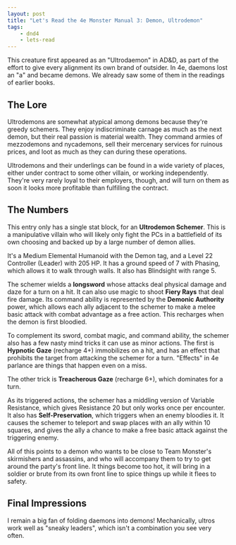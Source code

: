 ```yaml
---
layout: post
title: "Let's Read the 4e Monster Manual 3: Demon, Ultrodemon"
tags:
    - dnd4
    - lets-read
---
```


This creature first appeared as an "Ultrodaemon" in AD&D, as part of the effort
to give every alignment its own brand of outsider. In 4e, daemons lost an "a"
and became demons. We already saw some of them in the readings of earlier books.

## The Lore

Ultrodemons are somewhat atypical among demons because they're greedy
schemers. They enjoy indiscriminate carnage as much as the next demon, but their
real passion is material wealth. They command armies of mezzodemons and
nycademons, sell their mercenary services for ruinous prices, and loot as much
as they can during these operations.

Ultrodemons and their underlings can be found in a wide variety of places,
either under contract to some other villain, or working independently. They're
very rarely loyal to their employers, though, and will turn on them as soon it
looks more profitable than fulfilling the contract.

## The Numbers

This entry only has a single stat block, for an **Ultrodemon Schemer**. This is
a manipulative villain who will likely only fight the PCs in a battlefield of
its own choosing and backed up by a large number of demon allies.

It's a Medium Elemental Humanoid with the Demon tag, and a Level 22 Controller
(Leader) with 205 HP. It has a ground speed of 7 with Phasing, which allows it
to walk through walls. It also has Blindsight with range 5.

The schemer wields a **longsword** whose attacks deal physical damage and daze
for a turn on a hit. It can also use magic to shoot **Fiery Rays** that deal
fire damage. Its command ability is represented by the **Demonic Authority**
power, which allows each ally adjacent to the schemer to make a melee basic
attack with combat advantage as a free action. This recharges when the demon is
first bloodied.

To complement its sword, combat magic, and command ability, the schemer also has
a few nasty mind tricks it can use as minor actions. The first is **Hypnotic
Gaze** (recharge 4+) immobilizes on a hit, and has an effect that prohibits the
target from attacking the schemer for a turn. "Effects" in 4e parlance are
things that happen even on a miss.

The other trick is **Treacherous Gaze** (recharge 6+), which dominates for a
turn.

As its triggered actions, the schemer has a middling version of Variable
Resistance, which gives Resistance 20 but only works once per encounter. It also
has **Self-Preservation**, which triggers when an enemy bloodies it. It causes
the schemer to teleport and swap places with an ally within 10 squares, and
gives the ally a chance to make a free basic attack against the triggering
enemy.

All of this points to a demon who wants to be close to Team Monster's
skirmishers and assassins, and who will accompany them to try to get around the
party's front line. It things become too hot, it will bring in a soldier or
brute from its own front line to spice things up while it flees to safety.

## Final Impressions

I remain a big fan of folding daemons into demons! Mechanically, ultros work
well as "sneaky leaders", which isn't a combination you see very often.
